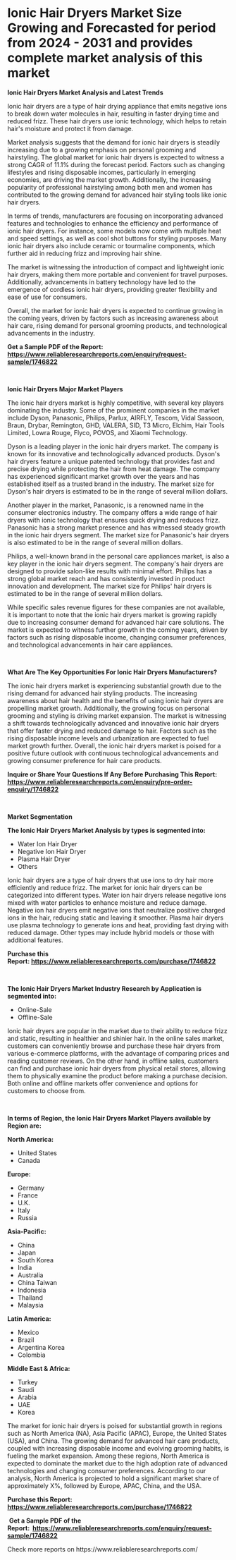 <p><h1>Ionic Hair Dryers Market Size Growing and Forecasted for period from 2024 - 2031 and provides complete market analysis of this market</h1></p><p><strong>Ionic Hair Dryers Market Analysis and Latest Trends</strong></p>
<p><p>Ionic hair dryers are a type of hair drying appliance that emits negative ions to break down water molecules in hair, resulting in faster drying time and reduced frizz. These hair dryers use ionic technology, which helps to retain hair's moisture and protect it from damage.</p><p>Market analysis suggests that the demand for ionic hair dryers is steadily increasing due to a growing emphasis on personal grooming and hairstyling. The global market for ionic hair dryers is expected to witness a strong CAGR of 11.1% during the forecast period. Factors such as changing lifestyles and rising disposable incomes, particularly in emerging economies, are driving the market growth. Additionally, the increasing popularity of professional hairstyling among both men and women has contributed to the growing demand for advanced hair styling tools like ionic hair dryers.</p><p>In terms of trends, manufacturers are focusing on incorporating advanced features and technologies to enhance the efficiency and performance of ionic hair dryers. For instance, some models now come with multiple heat and speed settings, as well as cool shot buttons for styling purposes. Many ionic hair dryers also include ceramic or tourmaline components, which further aid in reducing frizz and improving hair shine.</p><p>The market is witnessing the introduction of compact and lightweight ionic hair dryers, making them more portable and convenient for travel purposes. Additionally, advancements in battery technology have led to the emergence of cordless ionic hair dryers, providing greater flexibility and ease of use for consumers.</p><p>Overall, the market for ionic hair dryers is expected to continue growing in the coming years, driven by factors such as increasing awareness about hair care, rising demand for personal grooming products, and technological advancements in the industry.</p></p>
<p><strong>Get a Sample PDF of the Report:&nbsp; <a href="https://www.reliableresearchreports.com/enquiry/request-sample/1746822">https://www.reliableresearchreports.com/enquiry/request-sample/1746822</a></strong></p>
<p>&nbsp;</p>
<p><strong>Ionic Hair Dryers Major Market Players</strong></p>
<p><p>The ionic hair dryers market is highly competitive, with several key players dominating the industry. Some of the prominent companies in the market include Dyson, Panasonic, Philips, Parlux, AIRFLY, Tescom, Vidal Sassoon, Braun, Drybar, Remington, GHD, VALERA, SID, T3 Micro, Elchim, Hair Tools Limited, Lowra Rouge, Flyco, POVOS, and Xiaomi Technology.</p><p>Dyson is a leading player in the ionic hair dryers market. The company is known for its innovative and technologically advanced products. Dyson's hair dryers feature a unique patented technology that provides fast and precise drying while protecting the hair from heat damage. The company has experienced significant market growth over the years and has established itself as a trusted brand in the industry. The market size for Dyson's hair dryers is estimated to be in the range of several million dollars.</p><p>Another player in the market, Panasonic, is a renowned name in the consumer electronics industry. The company offers a wide range of hair dryers with ionic technology that ensures quick drying and reduces frizz. Panasonic has a strong market presence and has witnessed steady growth in the ionic hair dryers segment. The market size for Panasonic's hair dryers is also estimated to be in the range of several million dollars.</p><p>Philips, a well-known brand in the personal care appliances market, is also a key player in the ionic hair dryers segment. The company's hair dryers are designed to provide salon-like results with minimal effort. Philips has a strong global market reach and has consistently invested in product innovation and development. The market size for Philips' hair dryers is estimated to be in the range of several million dollars.</p><p>While specific sales revenue figures for these companies are not available, it is important to note that the ionic hair dryers market is growing rapidly due to increasing consumer demand for advanced hair care solutions. The market is expected to witness further growth in the coming years, driven by factors such as rising disposable income, changing consumer preferences, and technological advancements in hair care appliances.</p></p>
<p>&nbsp;</p>
<p><strong>What Are The Key Opportunities For Ionic Hair Dryers Manufacturers?</strong></p>
<p><p>The ionic hair dryers market is experiencing substantial growth due to the rising demand for advanced hair styling products. The increasing awareness about hair health and the benefits of using ionic hair dryers are propelling market growth. Additionally, the growing focus on personal grooming and styling is driving market expansion. The market is witnessing a shift towards technologically advanced and innovative ionic hair dryers that offer faster drying and reduced damage to hair. Factors such as the rising disposable income levels and urbanization are expected to fuel market growth further. Overall, the ionic hair dryers market is poised for a positive future outlook with continuous technological advancements and growing consumer preference for hair care products.</p></p>
<p><strong>Inquire or Share Your Questions If Any Before Purchasing This Report: <a href="https://www.reliableresearchreports.com/enquiry/pre-order-enquiry/1746822">https://www.reliableresearchreports.com/enquiry/pre-order-enquiry/1746822</a></strong></p>
<p>&nbsp;</p>
<p><strong>Market Segmentation</strong></p>
<p><strong>The Ionic Hair Dryers Market Analysis by types is segmented into:</strong></p>
<p><ul><li>Water Ion Hair Dryer</li><li>Negative Ion Hair Dryer</li><li>Plasma Hair Dryer</li><li>Others</li></ul></p>
<p><p>Ionic hair dryers are a type of hair dryers that use ions to dry hair more efficiently and reduce frizz. The market for ionic hair dryers can be categorized into different types. Water ion hair dryers release negative ions mixed with water particles to enhance moisture and reduce damage. Negative ion hair dryers emit negative ions that neutralize positive charged ions in the hair, reducing static and leaving it smoother. Plasma hair dryers use plasma technology to generate ions and heat, providing fast drying with reduced damage. Other types may include hybrid models or those with additional features.</p></p>
<p><strong>Purchase this Report:&nbsp;<a href="https://www.reliableresearchreports.com/purchase/1746822">https://www.reliableresearchreports.com/purchase/1746822</a></strong></p>
<p>&nbsp;</p>
<p><strong>The Ionic Hair Dryers Market Industry Research by Application is segmented into:</strong></p>
<p><ul><li>Online-Sale</li><li>Offline-Sale</li></ul></p>
<p><p>Ionic hair dryers are popular in the market due to their ability to reduce frizz and static, resulting in healthier and shinier hair. In the online sales market, customers can conveniently browse and purchase these hair dryers from various e-commerce platforms, with the advantage of comparing prices and reading customer reviews. On the other hand, in offline sales, customers can find and purchase ionic hair dryers from physical retail stores, allowing them to physically examine the product before making a purchase decision. Both online and offline markets offer convenience and options for customers to choose from.</p></p>
<p>&nbsp;</p>
<p><strong>In terms of Region, the Ionic Hair Dryers Market Players available by Region are:</strong></p>
<p>
    <p> <strong> North America: </strong>
        <ul>
            <li>United States</li>
            <li>Canada</li>
        </ul>
        </p> 
    <p> <strong> Europe: </strong>
        <ul>
            <li>Germany</li>
            <li>France</li>
            <li>U.K.</li>
            <li>Italy</li>
            <li>Russia</li>
        </ul>
        </p> 
    <p> <strong> Asia-Pacific: </strong>
        <ul>
            <li>China</li>
            <li>Japan</li>
            <li>South Korea</li>
            <li>India</li>
            <li>Australia</li>
            <li>China Taiwan</li>
            <li>Indonesia</li>
            <li>Thailand</li>
            <li>Malaysia</li>
        </ul>
        </p> 
    <p> <strong> Latin America: </strong>
        <ul>
            <li>Mexico</li>
            <li>Brazil</li>
            <li>Argentina Korea</li>
            <li>Colombia</li>
        </ul>
        </p> 
    <p> <strong> Middle East & Africa: </strong>
        <ul>
            <li>Turkey</li>
            <li>Saudi</li>
            <li>Arabia</li>
            <li>UAE</li>
            <li>Korea</li>
        </ul>
    </p>
    </p>
<p><p>The market for ionic hair dryers is poised for substantial growth in regions such as North America (NA), Asia Pacific (APAC), Europe, the United States (USA), and China. The growing demand for advanced hair care products, coupled with increasing disposable income and evolving grooming habits, is fueling the market expansion. Among these regions, North America is expected to dominate the market due to the high adoption rate of advanced technologies and changing consumer preferences. According to our analysis, North America is projected to hold a significant market share of approximately X%, followed by Europe, APAC, China, and the USA.</p></p>
<p><strong>Purchase this Report: <a href="https://www.reliableresearchreports.com/purchase/1746822">https://www.reliableresearchreports.com/purchase/1746822</a></strong></p>
<p>&nbsp;<strong>Get a Sample PDF of the Report:&nbsp;&nbsp;<a href="https://www.reliableresearchreports.com/enquiry/request-sample/1746822">https://www.reliableresearchreports.com/enquiry/request-sample/1746822</a></strong></p>
<p><strong></strong></p>
<p>Check more reports on https://www.reliableresearchreports.com/</p>